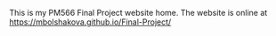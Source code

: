 This is my PM566 Final Project website home. The website is online at https://mbolshakova.github.io/Final-Project/